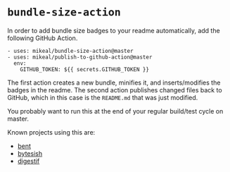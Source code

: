 # `bundle-size-action`

In order to add bundle size badges to your readme automatically, add the following GitHub Action.

```
- uses: mikeal/bundle-size-action@master
- uses: mikeal/publish-to-github-action@master
  env:
    GITHUB_TOKEN: ${{ secrets.GITHUB_TOKEN }}
```

The first action creates a new bundle, minifies it, and inserts/modifies the badges in the readme. The second action 
publishes changed files back to GitHub, which in this case is the `README.md` that was just modified.

You probably want to run this at the end of your regular build/test cycle on master.

Known projects using this are:

* [bent](https://github.com/mikeal/bent)
* [bytesish](https://github.com/mikeal/bytesish)
* [digestif](https://github.com/mikeal/digestif)
